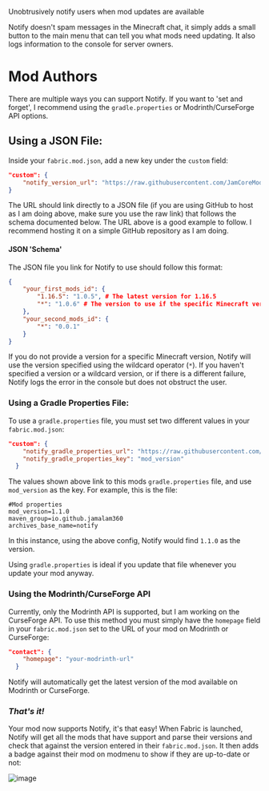 Unobtrusively notify users when mod updates are available

Notify doesn't spam messages in the Minecraft chat, it simply adds a small button to the main menu that can tell you what mods need updating. It also logs information to the console for server owners.

# Mod Authors

There are multiple ways you can support Notify. If you want to 'set and forget', I recommend using the `gradle.properties` or Modrinth/CurseForge API options.

## Using a JSON File:

Inside your `fabric.mod.json`, add a new key under the `custom` field:
  ```json
  "custom": {
      "notify_version_url": "https://raw.githubusercontent.com/JamCoreModding/Meta/main/data/mod_versions.json"
  }
  ```
  
  The URL should link directly to a JSON file (if you are using GitHub to host as I am doing above, make sure you use the raw link) that follows the schema documented below. The URL above is a good example to follow. I recommend hosting it on a simple GitHub repository as I am doing.

#### JSON 'Schema'

The JSON file you link for Notify to use should follow this format:

```json
{
    "your_first_mods_id": {
        "1.16.5": "1.0.5", # The latest version for 1.16.5
        "*": "1.0.6" # The version to use if the specific Minecraft version is not specified
    },
    "your_second_mods_id": {
        "*": "0.0.1"
    }
}
```

If you do not provide a version for a specific Minecraft version, Notify will use the version specified using the wildcard operator (`*`).
If you haven't specified a version or a wildcard version, or if there is a different failure, Notify logs the error in the console but does not obstruct the user.

### Using a Gradle Properties File:

To use a `gradle.properties` file, you must set two different values in your `fabric.mod.json`:

```json
"custom": {
    "notify_gradle_properties_url": "https://raw.githubusercontent.com/JamCoreModding/Notify/main/gradle.properties",
    "notify_gradle_properties_key": "mod_version"
  }
```

The values shown above link to this mods `gradle.properties` file, and use `mod_version` as the key. For example, this is the file:

```gradle.properties
#Mod properties
mod_version=1.1.0
maven_group=io.github.jamalam360
archives_base_name=notify
```

In this instance, using the above config, Notify would find `1.1.0` as the version.

Using `gradle.properties` is ideal if you update that file whenever you update your mod anyway.

### Using the Modrinth/CurseForge API

Currently, only the Modrinth API is supported, but I am working on the CurseForge API. To use this method you must simply have the `homepage` field in your `fabric.mod.json` set to the URL of your mod on Modrinth or CurseForge:

```json
"contact": {
    "homepage": "your-modrinth-url"
  }
```

Notify will automatically get the latest version of the mod available on Modrinth or CurseForge.

### _That's it!_

Your mod now supports Notify, it's that easy!
When Fabric is launched, Notify will get all the mods that have support and parse their versions and check that against the version entered in their `fabric.mod.json`.
It then adds a badge against their mod on modmenu to show if they are up-to-date or not:

![image](https://user-images.githubusercontent.com/56727311/142062258-a45cfb28-7b87-4fa7-a170-cc915735be40.png)
